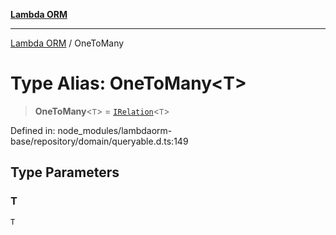 [**Lambda ORM**](../README.md)

***

[Lambda ORM](../README.md) / OneToMany

# Type Alias: OneToMany\<T\>

> **OneToMany**\<`T`\> = [`IRelation`](../interfaces/IRelation.md)\<`T`\>

Defined in: node\_modules/lambdaorm-base/repository/domain/queryable.d.ts:149

## Type Parameters

### T

`T`
